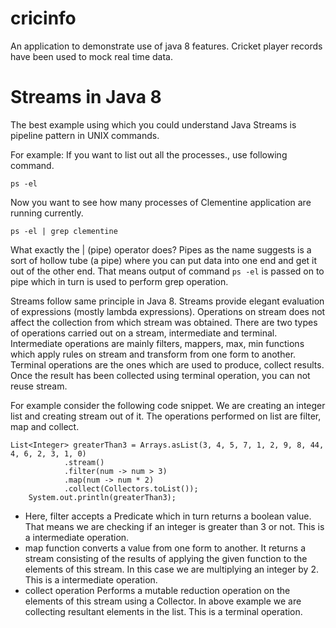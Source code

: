 cricinfo
========

An application to demonstrate use of java 8 features. Cricket player records have been used to mock real time data.

Streams in Java 8
========
The best example using which you could understand Java Streams is pipeline pattern in UNIX commands.

For example: 
If you want to list out all the processes.\, use following command.

    ps -el

Now you want to see how many processes of Clementine application are running currently.

    ps -el | grep clementine

   What exactly the | (pipe) operator does? Pipes as the name suggests is a sort of hollow tube (a pipe) where you can put data into one end and get it out of the other end. That means output of command ```ps -el``` is passed on to pipe which in turn is used to perform grep operation.

   Streams follow same principle in Java 8. Streams provide elegant evaluation of expressions (mostly lambda expressions). Operations on stream does not affect the collection from which stream was obtained. There are two types of operations carried out on a stream, intermediate and terminal. Intermediate operations are mainly filters, mappers, max, min functions which apply rules on stream and transform from one form to another. Terminal operations are the ones which are used to produce, collect results. Once the result has been collected using terminal operation, you can not reuse stream.
    
   For example consider the following code snippet. We are creating an integer list and creating stream out of it. The operations performed on list are filter, map and collect. 

	List<Integer> greaterThan3 = Arrays.asList(3, 4, 5, 7, 1, 2, 9, 8, 44, 4, 6, 2, 3, 1, 0)
				.stream()
				.filter(num -> num > 3)
				.map(num -> num * 2)
				.collect(Collectors.toList());
		System.out.println(greaterThan3);

* Here, filter accepts a Predicate which in turn returns a boolean value. That means we are checking if an integer is greater than 3 or not. This is a intermediate operation.
* map function converts a value from one form to another. It returns a stream consisting of the results of applying the given function to the elements of this stream. In this case we are multiplying an integer by 2. This is a intermediate operation.
* collect operation Performs a mutable reduction operation on the elements of this stream using a Collector. In above example we are collecting resultant elements in the list. This is a terminal operation.

